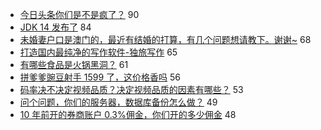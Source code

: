 - [今日头条你们是不是疯了？](https://www.v2ex.com/t/653851) 90
- [JDK 14 发布了](https://www.v2ex.com/t/653764) 84
- [未婚妻户口是澳门的，最近有结婚的打算，有几个问题想请教下。谢谢~](https://www.v2ex.com/t/653919) 68
- [打造国内最纯净的写作软件-独旅写作](https://www.v2ex.com/t/653720) 65
- [有哪些食品是火锅黑洞？](https://www.v2ex.com/t/653893) 61
- [拼爹爹豌豆射手 1599 了，这价格香吗](https://www.v2ex.com/t/653750) 56
- [码率决不决定视频品质？决定视频品质的因素有哪些？](https://www.v2ex.com/t/653881) 53
- [问个问题，你们的服务器，数据库备份怎么做？](https://www.v2ex.com/t/653853) 49
- [10 年前开的券商账户 0.3%佣金，你们开的多少佣金](https://www.v2ex.com/t/653768) 48
